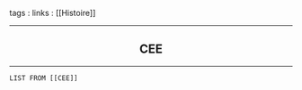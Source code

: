 tags : 
links : [[Histoire]]

****

<h2 style="text-align: center;"> CEE </h2>

****


```dataview
LIST FROM [[CEE]]
```
